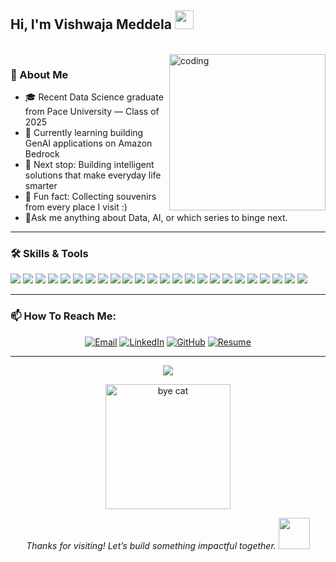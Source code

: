 <h2 >Hi, I'm Vishwaja Meddela <img src="https://media.giphy.com/media/QuhfLAWmsrjP2HKtdf/giphy.gif?cid=ecf05e47kv95v17fyhrn5nqnkh13zmm7xugjg6ovtbzwn82p&ep=v1_stickers_search&rid=giphy.gif&ct=s" width="30"/> </h2><br>

  <img src="https://media.giphy.com/media/v1.Y2lkPTc5MGI3NjExbXA3ejE2anhsMDZyb21iaTltMWlmZTRtZTZhcTFuamxlbDJnaWJxOSZlcD12MV9zdGlja2Vyc19zZWFyY2gmY3Q9cw/VPnfM9bmR0ZaQo3qtK/giphy.gif" width="250" alt="coding" align="right" />

### 💼 About Me

- 🎓 Recent Data Science graduate from Pace University — Class of 2025
- 🌱 Currently learning building GenAI applications on Amazon Bedrock
- 🚀 Next stop: Building intelligent solutions that make everyday life smarter
- 🎉 Fun fact: Collecting souvenirs from every place I visit :)
- 💬Ask me anything about Data, AI, or which series to binge next.

---
### 🛠 Skills & Tools
<p align="left">

<!-- Programming Languages -->
<img src="https://img.shields.io/badge/Python-3776AB?style=plastic&logo=python&logoColor=white"/>
<img src="https://img.shields.io/badge/SQL-4479A1?style=plastic&logo=postgresql&logoColor=white"/>
<img src="https://img.shields.io/badge/Java-007396?style=plastic&logo=java&logoColor=white"/>
<img src="https://img.shields.io/badge/JavaScript-F7DF1E?style=plastic&logo=javascript&logoColor=black"/>
<img src="https://img.shields.io/badge/TypeScript-3178C6?style=plastic&logo=typescript&logoColor=white"/>

<!-- ML & Deep Learning Libraries -->
<img src="https://img.shields.io/badge/scikit--learn-F7931E?style=plastic&logo=scikit-learn&logoColor=white"/>
<img src="https://img.shields.io/badge/TensorFlow-FF6F00?style=plastic&logo=tensorflow&logoColor=white"/>
<img src="https://img.shields.io/badge/PyTorch-EE4C2C?style=plastic&logo=pytorch&logoColor=white"/>
<img src="https://img.shields.io/badge/HuggingFace-FFD21F?style=plastic&logo=huggingface&logoColor=black"/>

<!-- GenAI & LLM Tools -->
<img src="https://img.shields.io/badge/LangChain-000000?style=plastic&logo=langchain&logoColor=white"/>
<img src="https://img.shields.io/badge/OpenAI-412991?style=plastic&logo=openai&logoColor=white"/>

<!-- Data Handling & Visualization -->
<img src="https://img.shields.io/badge/Pandas-150458?style=plastic&logo=pandas&logoColor=white"/>
<img src="https://img.shields.io/badge/NumPy-013243?style=plastic&logo=numpy&logoColor=white"/>
<img src="https://img.shields.io/badge/Matplotlib-11557C?style=plastic&logo=matplotlib&logoColor=white"/>
<img src="https://img.shields.io/badge/Seaborn-4C61A6?style=plastic&logo=python&logoColor=white"/>
<img src="https://img.shields.io/badge/PowerBI-F2C811?style=plastic&logo=powerbi&logoColor=black"/>
<img src="https://img.shields.io/badge/Tableau-E97627?style=plastic&logo=tableau&logoColor=white"/>

<!-- Cloud & Deployment -->
<img src="https://img.shields.io/badge/Azure-0089D6?style=plastic&logo=microsoftazure&logoColor=white"/>
<img src="https://img.shields.io/badge/GCP-4285F4?style=plastic&logo=googlecloud&logoColor=white"/>
<img src="https://img.shields.io/badge/Streamlit-FF4B4B?style=plastic&logo=streamlit&logoColor=white"/>

<!-- Dev Tools -->
<img src="https://img.shields.io/badge/Git-F05032?style=plastic&logo=git&logoColor=white"/>
<img src="https://img.shields.io/badge/GitHub-181717?style=plastic&logo=github&logoColor=white"/>
<img src="https://img.shields.io/badge/Jupyter-F37626?style=plastic&logo=jupyter&logoColor=white"/>
<img src="https://img.shields.io/badge/VS%20Code-007ACC?style=plastic&logo=visualstudiocode&logoColor=white"/>


---

### 📫 How To Reach Me:

<p align="center">
  <a href="mailto:vishwajameddela@example.com"><img alt="Email" src="https://img.shields.io/badge/Gmail-D14836?style=for-the-badge&logo=gmail&logoColor=white"/></a>
  <a href="https://linkedin.com/in/vishwajameddela"><img alt="LinkedIn" src="https://img.shields.io/badge/LinkedIn-0077B5?style=for-the-badge&logo=linkedin&logoColor=white"/></a>
  <a href="https://github.com/vishwajameddela18"><img alt="GitHub" src="https://img.shields.io/badge/GitHub-181717?style=for-the-badge&logo=github&logoColor=white"/></a>
  <a href="https://drive.google.com/file/d/1qyGS6kIXcUnjo6LbMDBppbSrgyxDhnei/view?usp=sharing"><img alt="Resume" src="https://img.shields.io/badge/Resume-Download-blueviolet?style=for-the-badge"/></a>
</p>

---

<p align="center">
  <img src="https://komarev.com/ghpvc/?username=vishwajameddela18&label=Profile+Views&color=007acc&style=flat-square" />
</p>

<p align="center">
  <img src="https://media.giphy.com/media/l3vR85PnGsBwu1PFK/giphy.gif" width="200" alt="bye cat"/>
</p>

<p align="center"><i>Thanks for visiting! Let’s build something impactful together. </i><img src="https://media.giphy.com/media/VgCDAzcKvsR6OM0uWg/giphy.gif" width="50"></p>

  
  
